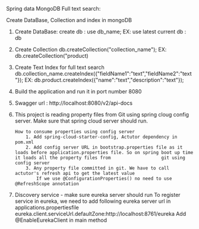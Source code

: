 Spring data MongoDB Full text search:

Create DataBase, Collection and index in mongoDB
1. Create DataBase:
    create db : use db_name; EX: use latest
    current db : db
2. Create Collection
    db.createCollection("collection_name"); EX: db.createCollection("product)
3. Create Text Index for full text search
    db.collection_name.createIndex({"fieldName1":"text","fieldName2":"text"}); EX: db.product.createIndex({"name":"text","description":"text"});
 4. Build the application and run it in port number 8080
 5. Swagger url : http://localhost:8080/v2/api-docs
 
 6. This project is reading property files from Git using spring cloug config server. Make sure that spring cloud server should run.
 
        How to consume properties using config server
	        1. Add spring-cloud-starter-config, Actutor dependency in pom.xml
	        2. Add config server URL in bootstrap.properties file as it loads before application.properties file. So on spring boot up time it loads all the property files from                   git using config server
	        3. Any property file committed in git. We have to call actutor's refresh api to get the latest value
                If we use @ConfigurationProperties() no need to use @RefreshScope annotation
  7. Discovery service - make sure eureka server should run
  	To register service in eureka, we need to add following eureka server url in applications.propertiesfile
            eureka.client.serviceUrl.defaultZone:http://localhost:8761/eureka
   	Add @EnableEurekaClient in main method
 

